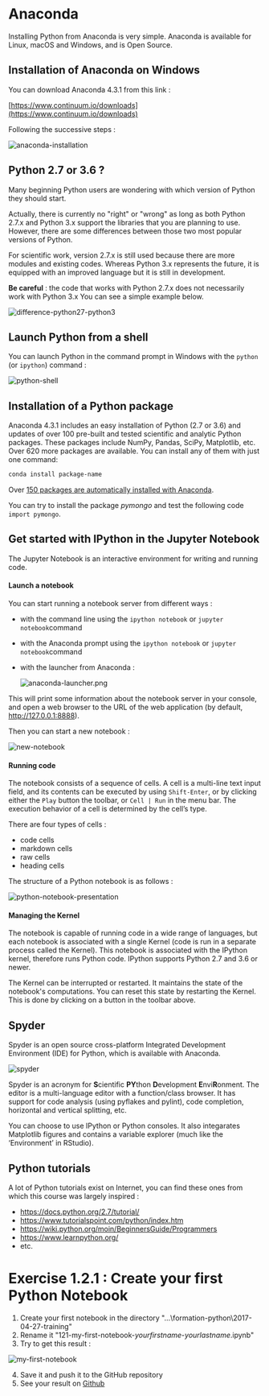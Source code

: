 # Anaconda

Installing Python from Anaconda is very simple. Anaconda is available for Linux, macOS and Windows, and is Open Source.


## Installation of Anaconda on Windows

You can download Anaconda 4.3.1 from this link :

[https://www.continuum.io/downloads](https://www.continuum.io/downloads)

Following the successive steps :

![anaconda-installation](../../../images/anaconda-installation.png)

## Python 2.7 or 3.6 ?

Many beginning Python users are wondering with which version of Python they should start.

Actually, there is currently no "right" or "wrong" as long as both Python 2.7.x and Python 3.x support the libraries that you are planning to use. However, there are some differences between those two most popular versions of Python.

For scientific work, version 2.7.x is still used because there are more modules and existing codes. Whereas Python 3.x represents the future, it is equipped with an improved language but it is still in development.

**Be careful** : the code that works with Python 2.7.x does not necessarily work with Python 3.x You can see a simple example below.

![difference-python27-python3](../../../images/difference-python27-python3.jpg)


## Launch Python from a shell

You can launch Python in the command prompt in Windows with the `python` (or `ipython`) command :

![python-shell](../../../images/python-shell.png)


## Installation of a Python package

Anaconda 4.3.1 includes an easy installation of Python (2.7 or 3.6) and updates of over 100 pre-built and tested scientific and analytic Python packages. These packages include NumPy, Pandas, SciPy, Matplotlib, etc. Over 620 more packages are available. You can install any of them with just one command:

```bash
conda install package-name
```

Over [150 packages are automatically installed with Anaconda](https://docs.continuum.io/anaconda/pkg-docs).

You can try to install the package *pymongo* and test the following code `import pymongo`.


## Get started with IPython in the Jupyter Notebook

The Jupyter Notebook is an interactive environment for writing and running code.

#### Launch a notebook

You can start running a notebook server from different ways :
- with the command line using the `ipython notebook` or `jupyter notebook`command

- with the Anaconda prompt using the `ipython notebook` or `jupyter notebook`command
- with the launcher from Anaconda :

  ![anaconda-launcher.png](../../../images/anaconda-launcher.png)

This will print some information about the notebook server in your console, and open a web browser to the URL of the web application (by default, http://127.0.0.1:8888).

Then you can start a new notebook :

![new-notebook](../../../images/new-notebook.png)

#### Running code

The notebook consists of a sequence of cells. A cell is a multi-line text input field, and its contents can be executed by using `Shift-Enter`, or by clicking either the `Play` button the toolbar, or `Cell | Run` in the menu bar. The execution behavior of a cell is determined by the cell’s type.

There are four types of cells :
- code cells
- markdown cells
- raw cells
- heading cells

The structure of a Python notebook is as follows :

![python-notebook-presentation](../../../images/python-notebook-presentation.png)

#### Managing the Kernel

The notebook is capable of running code in a wide range of languages, but each notebook is associated with a single Kernel (code is run in a separate process called the Kernel). This notebook is associated with the IPython kernel, therefore runs Python code. IPython supports Python 2.7 and 3.6 or newer.

The Kernel can be interrupted or restarted. It maintains the state of the notebook's computations. You can reset this state by restarting the Kernel. This is done by clicking on a button in the toolbar above.

## Spyder

Spyder is an open source cross-platform Integrated Development Environment (IDE) for Python, which is available with Anaconda.

![spyder](../../../images/spyder.png)

Spyder is an acronym for **S**cientific **PY**thon **D**evelopment **E**nvi**R**onment. The editor is a multi-language editor with a function/class browser. It has support for code analysis (using pyflakes and pylint), code completion, horizontal and vertical splitting, etc.

You can choose to use IPython or Python consoles. It also integarates Matplotlib figures and contains a variable explorer (much like the ‘Environment’ in RStudio).

## Python tutorials

A lot of Python tutorials exist on Internet, you can find these ones from which this course was largely inspired :

- https://docs.python.org/2.7/tutorial/
- https://www.tutorialspoint.com/python/index.htm
- https://wiki.python.org/moin/BeginnersGuide/Programmers
- https://www.learnpython.org/
- etc.


# Exercise 1.2.1 : Create your first Python Notebook

1) Create your first notebook in the directory "...\formation-python\2017-04-27-training"
2) Rename it "121-my-first-notebook-*yourfirstname*-*yourlastname*.ipynb"
3) Try to get this result :

![my-first-notebook](../../../images/121-my-first-notebook.png)

4) Save it and push it to the GitHub repository
5) See your result on [Github](https://github.com/ey-lab/formation-python)
